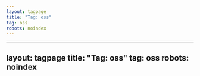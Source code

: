 ```yaml
---
layout: tagpage
title: "Tag: oss"
tag: oss
robots: noindex
---
```

---
layout: tagpage
title: "Tag: oss"
tag: oss
robots: noindex
---
